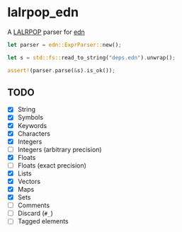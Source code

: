 # lalrpop_edn

A [LALRPOP](https://github.com/lalrpop/lalrpop) parser for [edn](https://github.com/edn-format/edn)

```rust
let parser = edn::ExprParser::new();

let s = std::fs::read_to_string("deps.edn").unwrap();

assert!(parser.parse(&s).is_ok());
```

## TODO

- [x] String
- [x] Symbols
- [x] Keywords
- [x] Characters
- [x] Integers
- [ ] Integers (arbitrary precision)
- [x] Floats
- [ ] Floats (exact precision)
- [x] Lists
- [x] Vectors
- [x] Maps
- [x] Sets
- [ ] Comments
- [ ] Discard (`#_`)
- [ ] Tagged elements